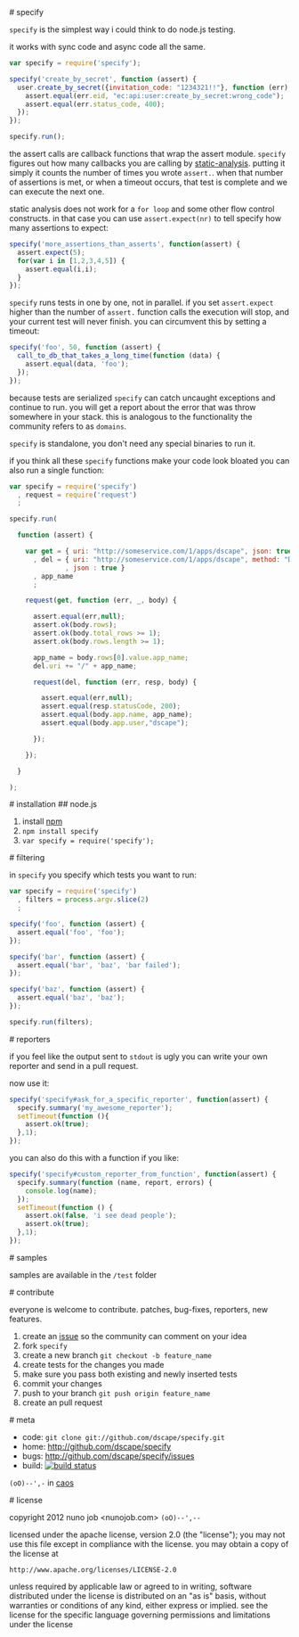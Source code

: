 <a name="specify"/>
# specify

`specify` is the simplest way i could think to do node.js testing. 

it works with sync code and async code all the same.

``` js
var specify = require('specify');

specify('create_by_secret', function (assert) {
  user.create_by_secret({invitation_code: "1234321!!"}, function (err) {
    assert.equal(err.eid, "ec:api:user:create_by_secret:wrong_code");
    assert.equal(err.status_code, 400);
  });
});

specify.run();
```

the assert calls are callback functions that wrap the assert module. `specify` figures out how many callbacks you are calling by [static-analysis]. putting it simply it counts the number of times you wrote `assert.`. when that number of assertions is met, or when a timeout occurs, that test is complete and we can execute the next one.

static analysis does not work for a `for loop` and some other flow control constructs. in that case you can use `assert.expect(nr)` to tell specify how many assertions to expect:

``` js
specify('more_assertions_than_asserts', function(assert) {
  assert.expect(5);
  for(var i in [1,2,3,4,5]) {
    assert.equal(i,i);
  }
});
```

`specify` runs tests in one by one, not in parallel. if you set `assert.expect` higher than the number of `assert.` function calls the execution will stop, and your current test will never finish. you can circumvent this by setting a timeout:

``` js
specify('foo', 50, function (assert) {
  call_to_db_that_takes_a_long_time(function (data) {
    assert.equal(data, 'foo');
  });
});
```

because tests are serialized `specify` can catch uncaught exceptions and continue to run. you will get a report about the error that was throw somewhere in your stack. this is analogous to the functionality the community refers to as `domains`.

`specify` is standalone, you don't need any special binaries to run it.

if you think all these `specify` functions make your code look bloated you can also run a single function:

``` js
var specify = require('specify')
  , request = require('request')
  ;

specify.run(

  function (assert) {

    var get = { uri: "http://someservice.com/1/apps/dscape", json: true }
      , del = { uri: "http://someservice.com/1/apps/dscape", method: "DELETE"
              , json : true }
      , app_name
      ;

    request(get, function (err, _, body) {

      assert.equal(err,null);
      assert.ok(body.rows);
      assert.ok(body.total_rows >= 1);
      assert.ok(body.rows.length >= 1);

      app_name = body.rows[0].value.app_name;
      del.uri += "/" + app_name;

      request(del, function (err, resp, body) {

        assert.equal(err,null);
        assert.equal(resp.statusCode, 200);
        assert.equal(body.app.name, app_name);
        assert.equal(body.app.user,"dscape");

      });

    });

  }

);
```

<a name="installation"/>
# installation

<a name="node"/>
## node.js

1. install [npm]
2. `npm install specify`
3. `var specify = require('specify');`

<a name="filtering"/>
# filtering

in `specify` you specify which tests you want to run:

``` js
var specify = require('specify')
  , filters = process.argv.slice(2)
  ;

specify('foo', function (assert) {
  assert.equal('foo', 'foo');
});

specify('bar', function (assert) {
  assert.equal('bar', 'baz', 'bar failed');
});

specify('baz', function (assert) {
  assert.equal('baz', 'baz');
});

specify.run(filters);
```

<a name="reporters"/>
# reporters

if you feel like the output sent to `stdout` is ugly you can write your own reporter and send in a pull request.

now use it:

``` js
specify('specify#ask_for_a_specific_reporter', function(assert) {
  specify.summary('my_awesome_reporter');
  setTimeout(function (){
    assert.ok(true);
  },1);
});
```

you can also do this with a function if you like:

``` js
specify('specify#custom_reporter_from_function', function(assert) {
  specify.summary(function (name, report, errors) {
    console.log(name);
  });
  setTimeout(function () {
    assert.ok(false, 'i see dead people');
    assert.ok(true);
  },1);
});
```

<a name="samples"/>
# samples

samples are available in the `/test` folder

<a name="contribute"/>
# contribute

everyone is welcome to contribute. patches, bug-fixes, reporters, new features.

1. create an [issue][issues] so the community can comment on your idea
2. fork `specify`
3. create a new branch `git checkout -b feature_name`
4. create tests for the changes you made
5. make sure you pass both existing and newly inserted tests
6. commit your changes
7. push to your branch `git push origin feature_name`
8. create an pull request

<a name="meta"/>
# meta

* code: `git clone git://github.com/dscape/specify.git`
* home: <http://github.com/dscape/specify>
* bugs: <http://github.com/dscape/specify/issues>
* build: [![build status](https://secure.travis-ci.org/dscape/specify.png)](http://travis-ci.org/dscape/specify)

`(oO)--',-` in [caos]

<a name="license"/>
# license

copyright 2012 nuno job <nunojob.com> `(oO)--',--`

licensed under the apache license, version 2.0 (the "license");
you may not use this file except in compliance with the license.
you may obtain a copy of the license at

    http://www.apache.org/licenses/LICENSE-2.0

unless required by applicable law or agreed to in writing, software
distributed under the license is distributed on an "as is" basis,
without warranties or conditions of any kind, either express or implied.
see the license for the specific language governing permissions and
limitations under the license

[npm]: http://npmjs.org
[issues]: http://github.com/dscape/specify/issues
[caos]: http://caos.di.uminho.pt/
[static-analysis]: http://en.wikipedia.org/wiki/Static_program_analysis